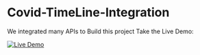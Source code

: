 # Covid-TimeLine-Integration
We integrated many APIs to Build this project 
Take the Live Demo:

[![Live Demo](https://p.kindpng.com/picc/s/387-3871339_graphic-design-hd-png-download.png)](https://balaji-canada.github.io/)
